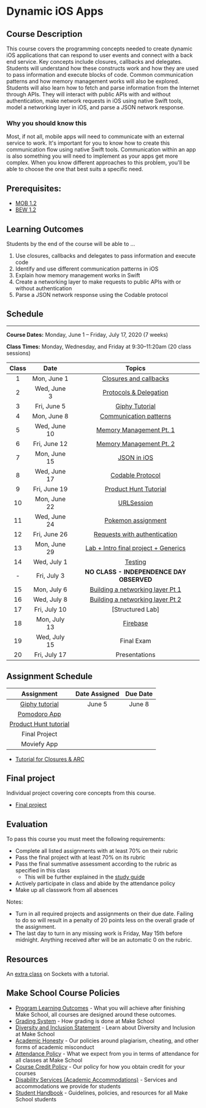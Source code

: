 # Dynamic iOS Apps

## Course Description

This course covers the programming concepts needed to create dynamic iOS applications that can respond to user events and connect with a back end service. Key concepts include closures, callbacks and delegates. Students will understand how these constructs work and how they are used to pass information and execute blocks of code. Common communication patterns and how memory management works will also be explored. Students will also learn how to fetch and parse information from the Internet through APIs. They will interact with public APIs with and without authentication, make network requests in iOS using native Swift tools, model a networking layer in iOS, and parse a JSON network response.

### Why you should know this

Most, if not all, mobile apps will need to communicate with an external service to work. It's important for you to know how to create this communication flow using native Swift tools. Communication within an app is also something you will need to implement as your apps get more complex. When you know different approaches to this problem, you'll be able to choose the one that best suits a specific need.

## Prerequisites:  

- [MOB 1.2](https://github.com/Make-School-Courses/MOB-1.2-Introduction-to-iOS-Development-in-Swift)
- [BEW 1.2]()

## Learning Outcomes

Students by the end of the course will be able to ...

1. Use closures, callbacks and delegates to pass information and execute code
1. Identify and use different communication patterns in iOS
1. Explain how memory management works in Swift
1. Create a networking layer to make requests to public APIs with or without authentication
1. Parse a JSON network response using the Codable protocol

## Schedule
---

**Course Dates:** Monday, June 1 – Friday, July 17, 2020 (7 weeks)

**Class Times:** Monday, Wednesday, and Friday at 9:30–11:20am (20 class sessions)

| Class |          Date          |                 Topics                  |
|:-----:|:----------------------:|:---------------------------------------:|
|  1 |  Mon, June 1               | [Closures and callbacks]               |
|  2 |  Wed, June 3               | [Protocols & Delegation]               |
|  3 |  Fri, June 5               | [Giphy Tutorial]                       |
|  4 |  Mon, June 8               | [Communication patterns]               |
|  5 |  Wed, June 10              | [Memory Management Pt. 1]              |
|  6 |  Fri, June 12              | [Memory Management Pt. 2]              |
|  7 |  Mon, June 15              | [JSON in iOS]                          |
|  8 |  Wed, June 17              | [Codable Protocol]                     |
|  9 |  Fri, June 19              | [Product Hunt Tutorial]                |
| 10 |  Mon, June 22              | [URLSession]                          |
| 11 |  Wed, June 24              | [Pokemon assignment]                   |
| 12 |  Fri, June 26              | [Requests with authentication]         |
| 13 |  Mon, June 29              | [Lab + Intro final project + Generics] |
| 14 |  Wed, July 1               | [Testing]                              |  
| -  |  Fri, July 3               | **NO CLASS - INDEPENDENCE DAY OBSERVED**|
| 15 |  Mon, July 6               | [Building a networking layer Pt 1]     |
| 16 |  Wed, July 8               | [Building a networking layer Pt 2]     |
| 17 |  Fri, July 10              | [Structured Lab]                       |
| 18 |  Mon, July 13              | [Firebase]                             |
| 19 |  Wed, July 15              | Final Exam                             |
| 20 |  Fri, July 17              | Presentations                          |


<!--
| Class |     Date     |                 Topics                  |  
|:-----:|:------------:|:---------------------------------------:|
|  1  |  Mon, Mar 30   | [Closures and callbacks]                |  
|  2  |  Wed, Apr 1    | [Protocols & Delegation]                |
|  3  |  Mon, Apr 6    | [Communication patterns]                |  
|  4  |  Wed, Apr 8    | [Memory Management]                     |
|  5  |  Mon, Apr 13   | [JSON in iOS]                           |              
|  6  |  Wed, Apr 15   | [URLSession]                            |
|  7  |  Mon, Apr 20   | [Requests with authentication]          |
|  8  |  Wed, Apr 22   | [Lab + Intro final project + Generics]  |
|  9  |  Mon, Apr 27   | [Testing]                               |
|  10 |  Wed, Apr 30   | [Building a networking layer Pt 1]      |       
|  11 |  Mon, May 4    | [Building a networking layer Pt 2]      |                  
|  12 |  Wed, May 6    | [Firebase]                              |                    
|  13 |  Mon, May 11   | Final Exam                              |                    
|  14 |  Wed, May 13   | Presentations                           |                     
-->

[Closures and callbacks]: Lessons/Lesson2/README.md
[Protocols & Delegation]: Lessons/Lesson3/README.md
[Communication patterns]: Lessons/Lesson4/README.md
[Memory Management Pt. 1]: Lessons/Lesson5/README.md
[Memory Management Pt. 2]: Lessons/Lesson5/README.md
[JSON in iOS]: Lessons/Lesson6/README.md
[Codable Protocol]: Lessons/Lesson6/README.md
[URLSession]: Lessons/Lesson7/README.md
[Requests with authentication]: Lessons/Lesson8/README.md
[Building a networking layer Pt 1]: Lessons/Lesson9/README.md
[Building a networking layer Pt 2]: Lessons/Lesson10/README.md
[Testing]: Lessons/Lesson12/README.md
[Lab + Intro final project + Generics]: Lessons/Lab/README.md
[Firebase]: Lessons/Lesson13/README.md
[Giphy Tutorial]:(https://www.makeschool.com/academy/track/giphy-search-for-ios-hrs)
[Pokemon Assignment]:[https://github.com/Make-School-Courses/MOB-1.3-Dynamic-iOS-Apps/blob/master/Lessons/Lesson7/assignments/swapi.md]


## Assignment Schedule

|         Assignment             | Date Assigned |   Due Date   |
|:------------------------------:|:-------------:|:------------:|
| [Giphy tutorial]               |  June 5  | June 8  |
| [Pomodoro App]                 |    |   |
| [Product Hunt tutorial]        |    |   |
| Final Project                  |    |   |
| Moviefy App                    |    |   |

[Pomodoro App]:(https://github.com/amelinagzz/pom-starter)
[Giphy tutorial]:(https://www.makeschool.com/academy/track/giphy-search-for-ios-hrs)
[Product Hunt tutorial]:(https://www.makeschool.com/academy/track/product-hunt-api-tutorial)
[Moviefy App]:()
[Final project]:(Projects/FinalProject.md)

- [Tutorial for Closures & ARC](https://github.com/MakeSchool-Tutorials/Functions-Closures-and-ARC)

## Final project

Individual project covering core concepts from this course.
- [Final project](Projects/FinalProject.md)

## Evaluation

To pass this course you must meet the following requirements:

- Complete all listed assignments with at least 70% on their rubric
- Pass the final project with at least 70% on its rubric
- Pass the final summative assessment according to the rubric as specified in this class
    - This will be further explained in the [study guide](https://github.com/Make-School-Courses/MOB-1.3-Dynamic-iOS-Apps/blob/master/StudyGuide.md)
- Actively participate in class and abide by the attendance policy
- Make up all classwork from all absences

Notes:
- Turn in all required projects and assignments on their due date. Failing to do so will result in a penalty of 20 points less on the overall grade of the assignment.
- The last day to turn in any missing work is Friday, May 15th before midnight. Anything received after will be an automatic 0 on the rubric.

## Resources

An [extra class](Lessons/Lesson11.md) on Sockets with a tutorial.

## Make School Course Policies

- [Program Learning Outcomes](https://make.sc/program-learning-outcomes) - What you will achieve after finishing Make School, all courses are designed around these outcomes.
- [Grading System](https://make.sc/grading-system) - How grading is done at Make School
- [Diversity and Inclusion Statement](https://make.sc/diversity-and-inclusion-statement) - Learn about Diversity and Inclusion at Make School
- [Academic Honesty](https://make.sc/academic-honesty-policy) - Our policies around plagiarism, cheating, and other forms of academic misconduct
- [Attendance Policy](https://make.sc/attendance-policy) - What we expect from you in terms of attendance for all classes at Make School
- [Course Credit Policy](https://make.sc/course-credit-policy) - Our policy for how you obtain credit for your courses
- [Disability Services (Academic Accommodations)](https://make.sc/disability-services) - Services and accommodations we provide for students
- [Student Handbook](https://make.sc/student-handbook) - Guidelines, policies, and resources for all Make School students
